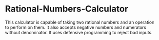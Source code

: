 # Rational-Numbers-Calculator
This calculator is capable of taking two rational numbers and an operation to perform on them. It also accepts negative numbers and numerators without denominator. It uses defensive programming to reject bad inputs.
